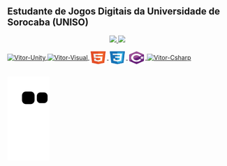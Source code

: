 ## Estudante de Jogos Digitais da Universidade de Sorocaba (UNISO)
<div align="center">
  <a href="https://github.com/vitorassaf">
  <img height="180em" src="https://github-readme-stats.vercel.app/api?username=vitorassaf&show_icons=true&theme=dark&include_all_commits=true&count_private=true"/>
  <img height="180em" src="https://github-readme-stats.vercel.app/api/top-langs/?username=vitorassaf&layout=compact&langs_count=7&theme=dark"/>
</div>
<div style="display: inline_block"><br>
  <img align="center" alt="Vitor-Unity" height="30" width="40" src="https://icon-library.com/images/unity-icon/unity-icon-5.jpg" />         
  <img align="center" alt="Vitor-Visual" height="30" width="40" src="https://cdn.jsdelivr.net/gh/devicons/devicon/icons/visualstudio/visualstudio-plain.svg" />
  <img align="center" alt="Vitor-HTML" height="30" width="40" src="https://raw.githubusercontent.com/devicons/devicon/master/icons/html5/html5-original.svg"/>
  <img align="center" alt="Vitor-CSS" height="30" width="40" src="https://raw.githubusercontent.com/devicons/devicon/master/icons/css3/css3-original.svg"/>
  <img align="center" alt="Vitor-Csharp" height="30" width="40" src="https://raw.githubusercontent.com/devicons/devicon/master/icons/csharp/csharp-original.svg"/>
   <img align="center" alt="Vitor-Csharp" height="30" width="40" src="https://cdn.jsdelivr.net/gh/devicons/devicon/icons/android/android-original.svg" />
   
 
</div>
  
##
  
![Snake animation](https://github.com/rafaballerini/rafaballerini/blob/output/github-contribution-grid-snake.svg)
